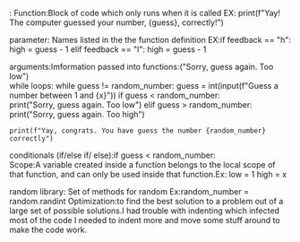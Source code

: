 : Function:Block of code which only runs when it is called EX: print(f"Yay! The computer guessed your number, {guess}, correctly!")

parameter: Names listed in the the function definition EX:if feedback == "h":
        high = guess - 1
    elif feedback == "l":
         high = guess - 1 

arguments:Imformation passed into functions:("Sorry, guess again. Too low")  
while loops: while guess != random_number:
          guess = int(input(f"Guess a number between 1 and {x}"))
          if guess < random_number:     
               print("Sorry, guess again. Too low") 
          elif guess > random_number:   
               print("Sorry, guess again. Too high") 

    print(f"Yay, congrats. You have guess the number {random_number} correctly")

 conditionals (if/else if/ else):if guess < random_number:  
 Scope:A variable created inside a function belongs to the local scope of that function, and can only be used inside that function.Ex: low = 1
    high = x

 
 random library: Set of methods for random Ex:random_number = random.randint
 Optimization:to find the best solution to a problem out of a large set of possible solutions.I had trouble with indenting which infected most of the code I needed to indent more and move some stuff around to make the code work.